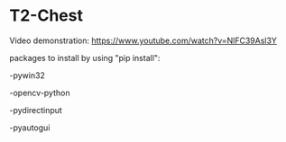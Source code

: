 # T2-Chest

Video demonstration:
https://www.youtube.com/watch?v=NlFC39Asl3Y


packages to install by using "pip install":

-pywin32 

-opencv-python

-pydirectinput

-pyautogui

